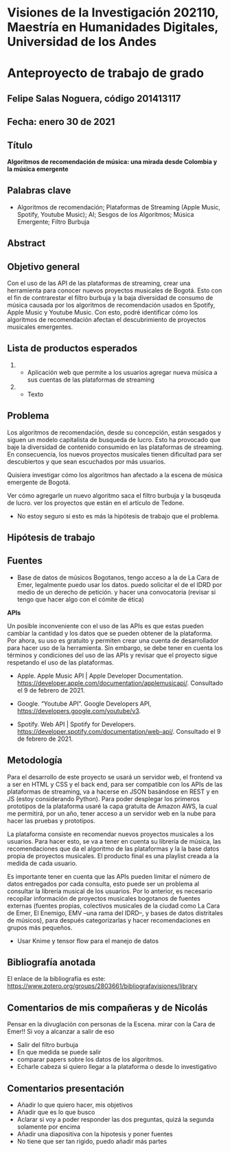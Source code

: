 # Visiones de la Investigación 202110, Maestría en Humanidades Digitales, Universidad de los Andes
# Anteproyecto de trabajo de grado

## Felipe Salas Noguera, código 201413117

## Fecha: enero 30 de 2021

## Título
**Algoritmos de recomendación de música: una mirada desde Colombia y la música emergente**

## Palabras clave
* Algoritmos de recomendación; Plataformas de Streaming (Apple Music, Spotify, Youtube Music); AI; Sesgos de los Algoritmos; Música Emergente; Filtro Burbuja

## Abstract




## Objetivo general

Con el uso de las API de las plataformas de streaming, crear una herramienta para conocer nuevos proyectos musicales de Bogotá. Esto con el fin de contrarestar el filtro burbuja y la baja diversidad de consumo de música causada por los algoritmos de recomendación usados en Spotify, Apple Music y Youtube Music. Con esto, podré identificar cómo los algoritmos de recomendación afectan el descubrimiento de proyectos musicales emergentes. 


## Lista de productos esperados 

1. * Aplicación web que permite a los usuarios agregar nueva música a sus cuentas de las plataformas de streaming
2. * Texto 

## Problema

Los algoritmos de recomendación, desde su concepción, están sesgados y siguen un modelo capitalista de busqueda de lucro. Esto ha provocado que baje la diversidad de contenido consumido en las plataformas de streaming. En consecuencia, los nuevos proyectos musicales tienen dificultad para ser descubiertos y que sean escuchados por más usuarios. 

Quisiera investigar cómo los algoritmos han afectado a la escena de música emergente de Bogotá.

Ver cómo agregarle un nuevo algoritmo saca el filtro burbuja y la busqeuda de lucro. ver los proyectos que están en el artículo de Tedone. 

- No estoy seguro si esto es más la hipótesis de trabajo que el problema.

## Hipótesis de trabajo

## Fuentes

- Base de datos de músicos Bogotanos, tengo acceso a la de La Cara de Emer, legalmente puedo usar los datos. puedo solicitar el de el IDRD por medio de un derecho de petición. y hacer una convocatoria (revisar si tengo que hacer algo con el cómite de ética)

**APIs**

Un posible inconveniente con el uso de las APIs es que estas pueden cambiar la cantidad y los datos que se pueden obtener de la plataforma. Por ahora, su uso es gratuito y permiten crear una cuenta de desarrollador para hacer uso de la herramienta. Sin embargo, se debe tener en cuenta los términos y condiciones del uso de las APIs y revisar que el proyecto sigue respetando el uso de las plataformas.

* Apple. Apple Music API | Apple Developer Documentation. https://developer.apple.com/documentation/applemusicapi/. Consultado el 9 de febrero de 2021.

* Google. “Youtube API”. Google Developers API, https://developers.google.com/youtube/v3.

* Spotify. Web API | Spotify for Developers. https://developer.spotify.com/documentation/web-api/. Consultado el 9 de febrero de 2021.


## Metodología

Para el desarrollo de este proyecto se usará un servidor web, el frontend va a ser en HTML y CSS y el back end, para ser compatible con los APIs de las plataformas de streaming, va a hacerse en JSON basándose en REST y en JS (estoy considerando Python). Para poder desplegar los primeros prototipos de la plataforma usaré la capa gratuita de Amazon AWS, la cual me permitirá, por un año, tener acceso a un servidor web en la nube para hacer las pruebas y prototipos.  
  
La plataforma consiste en recomendar nuevos proyectos musicales a los usuarios. Para hacer esto, se va a tener en cuenta su librería de música, las recomendaciones que da el algoritmo de las plataformas y la la base datos propia de proyectos musicales. El producto final es una playlist creada a la medida de cada usuario.  
  
Es importante tener en cuenta que las APIs pueden limitar el número de datos entregados por cada consulta, esto puede ser un problema al consultar la librería musical de los usuarios. Por lo anterior, es necesario recopilar información de proyectos musicales bogotanos de fuentes externas (fuentes propias, colectivos musicales de la ciudad como La Cara de Emer, El Enemigo, EMV –una rama del IDRD–, y bases de datos distritales de músicos), para después categorizarlas y hacer recomendaciones en grupos más pequeños.

- Usar Knime y tensor flow para el manejo de datos



## Bibliografía anotada

El enlace de la bibliografía es este: https://www.zotero.org/groups/2803661/bibliografavisiones/library

## Comentarios de mis compañeras y de Nicolás

Pensar en la divuglación con personas de la Escena. mirar con la Cara de Emer!! 
Si voy a alcanzar a salir de eso

- Salir del filtro burbuja 
- En que medida se puede salir 
- comparar papers sobre los datos de los algoritmos. 
- Echarle cabeza si quiero llegar a la plataforma o desde lo investigativo


## Comentarios presentación

* Añadir lo que quiero hacer, mis objetivos
* Añadir que es lo que busco 
* Aclarar si voy a poder responder las dos preguntas, quizá la segunda solamente por encima
* Añadir una diapositiva con la hipotesis y poner fuentes 
* No tiene que ser tan rigido, puedo añadir más partes
